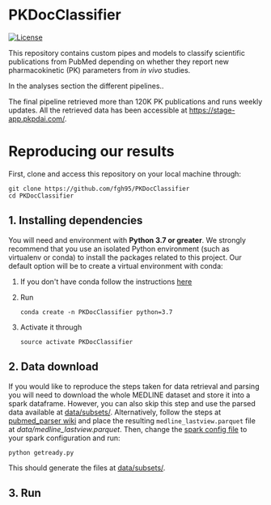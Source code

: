 # PKDocClassifier
[![License](https://img.shields.io/badge/License-MIT-blue.svg)](https://github.com/fgh95/PKDocClassifier/blob/master/LICENSE)

This repository contains custom pipes and models to classify scientific publications from PubMed depending on whether they report new pharmacokinetic (PK) parameters from _in vivo_ studies.

In the analyses section the different pipelines..

The final pipeline retrieved more than 120K PK publications and runs weekly updates. All the retrieved data has been accessible at https://stage-app.pkpdai.com/. 

# Reproducing our results

First, clone and access this repository on your local machine through:

````
git clone https://github.com/fgh95/PKDocClassifier
cd PKDocClassifier
````


## 1. Installing dependencies 

You will need and environment with **Python 3.7 or greater**. We strongly recommend that you use an isolated Python environment (such as virtualenv or conda) to install the packages related to this project. Our default option will be to create a virtual environment with conda:

    
1. If you don't have conda follow the instructions [here](https://conda.io/projects/conda/en/latest/user-guide/install/index.html?highlight=conda#regular-installation)

2. Run 

    ````
   conda create -n PKDocClassifier python=3.7
    ````

3. Activate it through
    ````
   source activate PKDocClassifier
    ````


## 2. Data download

If you would like to reproduce the steps taken for data retrieval and parsing you will need to download the whole MEDLINE dataset and store it into a spark dataframe. 
However, you can also skip this step and use the parsed data available at [data/subsets/](https://github.com/fgh95/PKDocClassifier/tree/master/data/subsets). Alternatively, follow the steps at [pubmed_parser wiki](https://github.com/titipata/pubmed_parser/wiki/Download-and-preprocess-MEDLINE-dataset) and place the resulting `medline_lastview.parquet` file at _data/medline_lastview.parquet_. Then, change the [spark config file](https://github.com/fgh95/PKDocClassifier/blob/master/sparksetup/sparkconf.py) to your spark configuration and run:

````
python getready.py
````

This should generate the files at [data/subsets/](https://github.com/fgh95/PKDocClassifier/tree/master/data/subsets).

## 3. Run
